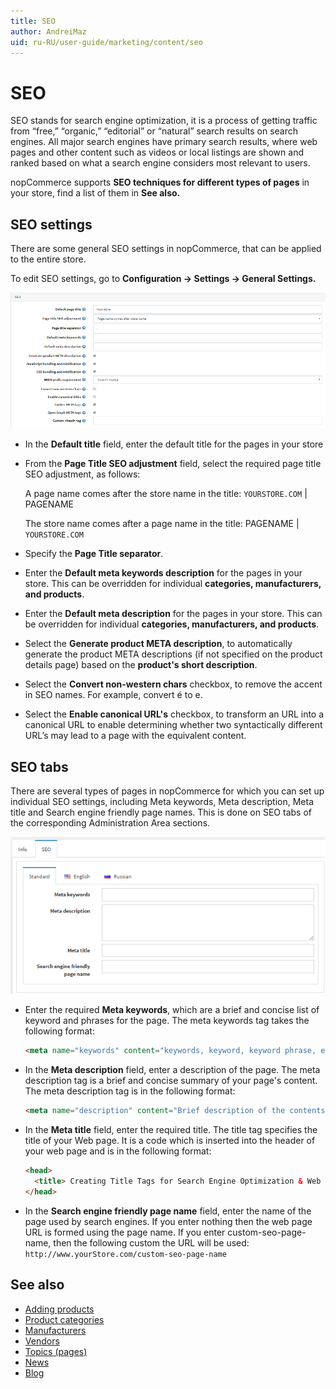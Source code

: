 ```yaml
---
title: SEO
author: AndreiMaz
uid: ru-RU/user-guide/marketing/content/seo
---
```

# SEO

SEO stands for search engine optimization, it is a process of getting traffic from “free,” “organic,” “editorial” or “natural” search results on search engines. All major search engines have primary search results, where web pages and other content such as videos or local listings are shown and ranked based on what a search engine considers most relevant to users.

nopCommerce supports **SEO techniques for different types of pages** in your store, find a list of them in **See also.**

## SEO settings

There are some general SEO settings in nopCommerce, that can be applied to the entire store.

To edit SEO settings, go to **Configuration → Settings → General Settings.**

![p1](_static/seo/seo1.png)

- In the **Default title** field, enter the default title for the pages in your store
- From the **Page Title SEO adjustment** field, select the required page title SEO adjustment, as follows:

    A page name comes after the store name in the title:
    `YOURSTORE.COM` | PAGENAME

    The store name comes after a page name in the title:
    PAGENAME | `YOURSTORE.COM`

- Specify the **Page Title separator**.
- Enter the **Default meta keywords description** for the pages in your store. This can be overridden for individual **categories, manufacturers, and products**.
- Enter the **Default meta description** for the pages in your store. This can be overridden for individual **categories, manufacturers, and products**.
- Select the **Generate product META description**, to automatically generate the product META descriptions (if not specified on the product details page) based on the **product's short description**.
- Select the **Convert non-western chars** checkbox, to remove the accent in SEO names. For example, convert é to e.
- Select the **Enable canonical URL's** checkbox, to transform an URL into a canonical URL to enable determining whether two syntactically different URL’s may lead to a page with the equivalent content.

## SEO tabs

There are several types of pages in nopCommerce for which you can set up individual SEO settings, including Meta keywords, Meta description, Meta title and Search engine friendly page names. This is done on SEO tabs of the corresponding Administration Area sections.

![p2](_static/seo/seo2.png)

- Enter the required **Meta keywords**, which are a brief and concise list of keyword and phrases for the page. The meta keywords tag takes the following format:

    ```html
    <meta name="keywords" content="keywords, keyword, keyword phrase, etc." >
    ```

- In the **Meta description** field, enter a description of the page. The meta description tag is a brief and concise summary of your page's content. The meta description tag is in the following format:

    ```html
    <meta name="description" content="Brief description of the contents of your page." >
    ```

- In the **Meta title** field, enter the required title. The title tag specifies the title of your Web page. It is a code which is inserted into the header of your web page and is in the following format:

    ```html
    <head>
      <title> Creating Title Tags for Search Engine Optimization & Web Usability </title>
    </head>
    ```

- In the **Search engine friendly page name** field, enter the name of the page used by search engines. If you enter nothing then the web page URL is formed using the page name. If you enter custom-seo-page-name, then the following custom the URL will be used: `http://www.yourStore.com/custom-seo-page-name`

## See also

- [Adding products](xref:ru-RU/user-guide/running/product-management/products/adding-products/index)
- [Product categories](xref:ru-RU/user-guide/running/product-management/categories)
- [Manufacturers](xref:ru-RU/user-guide/running/product-management/manufacturers)
- [Vendors](xref:ru-RU/user-guide/configuring/setting-up/customers/vendors/index)
- [Topics (pages)](xref:ru-RU/user-guide/marketing/content/topics)
- [News](xref:ru-RU/user-guide/marketing/content/news/index)
- [Blog](xref:ru-RU/user-guide/marketing/content/blog/index)
